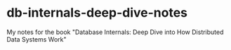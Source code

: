# db-internals-deep-dive-notes
My notes for the book "Database Internals: Deep Dive into How Distributed Data Systems Work"
